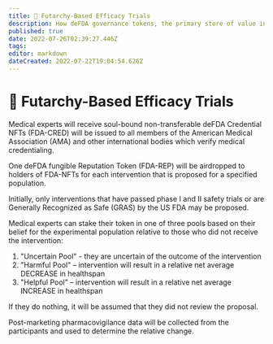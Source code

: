 ```yaml
---
title: 🔮 Futarchy-Based Efficacy Trials
description: How deFDA governance tokens, the primary store of value in the deFDA ecosystem, are created, distributed, and used.
published: true
date: 2022-07-26T02:39:27.446Z
tags: 
editor: markdown
dateCreated: 2022-07-22T19:04:54.626Z
---
```


# 🔮 Futarchy-Based Efficacy Trials

Medical experts will receive soul-bound non-transferable deFDA Credential NFTs (FDA-CRED) will be issued to all members of the American Medical Association (AMA) and other international bodies which verify medical credentialing.

One deFDA fungible Reputation Token (FDA-REP) will be airdropped to holders of FDA-NFTs for each intervention that is proposed for a specified population.

Initially, only interventions that have passed phase I and II safety trials or are Generally Recognized as Safe (GRAS) by the US FDA may be proposed.

Medical experts can stake their token in one of three pools based on their belief for the experimental population relative to those who did not receive the intervention:

1. "Uncertain Pool" - they are uncertain of the outcome of the intervention
2. "Harmful Pool" – intervention will result in a relative net average DECREASE in healthspan
3. "Helpful Pool" – intervention will result in a relative net average INCREASE in healthspan

If they do nothing, it will be assumed that they did not review the proposal.

Post-marketing pharmacovigilance data will be collected from the participants and used to determine the relative change.
